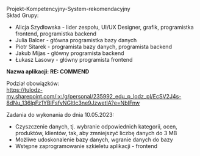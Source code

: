 Projekt-Kompetencyjny-System-rekomendacyjny<br>
Skład Grupy:<br>

<ul>
<li>Alicja Szydłowska - lider zespołu, UI/UX Designer, grafik, programistka frontend, programistka backend</li>
<li>Julia Balcer - główna programistka bazy danych</li>
<li>Piotr Sitarek - programista bazy danych, programista backend</li>
<li>Jakub Mijas - główny programista backend</li>
<li>Łukasz Lasowy - główny programista frontend</li>
</ul>

<b>Nazwa aplikacji: RE: COMMEND</b><br>
  
Podział obowiązków:<br>
https://tulodz-my.sharepoint.com/:x:/g/personal/235992_edu_p_lodz_pl/EcSV2J4s-8dNu_136lpFz1YBIFsfvNGltIc3ne9JzwetIA?e=NbIFnw

Zadania do wykonania do dnia 10.05.2023:
<ul>
<li>Czyszczenie danych, tj. wybranie odpowiednich kategorii, ocen, produktów, klientów, tak, aby zmniejszyć liczbę danych do 3 MB</li>
<li>Możliwe udoskonalenie bazy danych, wgranie danych do bazy</li>
<li>Wstępne zaprogramowanie szkieletu aplikacji - frontend </li>
</ul>
